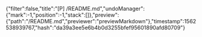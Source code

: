 {"filter":false,"title":"[P] /README.md","undoManager":{"mark":-1,"position":-1,"stack":[]},"preview":{"path":"/README.md","previewer":"previewMarkdown"},"timestamp":1562538939767,"hash":"da39a3ee5e6b4b0d3255bfef95601890afd80709"}